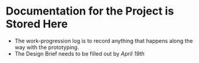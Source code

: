 # Documentation for the Project is Stored Here

- The work-progression log is to record anything that happens along the way with the prototyping.
- The Design Brief needs to be filled out by *April 19th*
